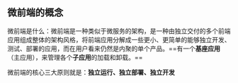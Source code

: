 ## 微前端的概念

微前端是什么：微前端是一种类似于微服务的架构，是一种由独立交付的多个前端应用组成整体的架构风格，将前端应用分解成一些更小、更简单的能够独立开发、测试、部署的应用，而在用户看来仍然是内聚的单个产品。==有一个**基座应用**（主应用），来管理各个**子应用**的加载和卸载。==

微前端的核心三大原则就是：**独立运行、独立部署、独立开发**

